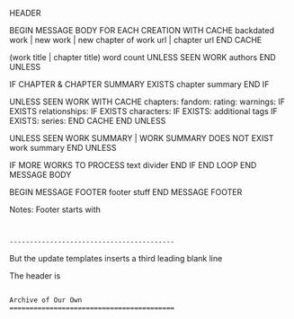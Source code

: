 HEADER

BEGIN MESSAGE BODY
FOR EACH CREATION
  WITH CACHE
    backdated work | new work | new chapter of
    work url | chapter url
  END CACHE
  
  (work title | chapter title) word count
  UNLESS SEEN WORK
    authors
  END UNLESS

  IF CHAPTER & CHAPTER SUMMARY EXISTS
    chapter summary
  END IF

  UNLESS SEEN WORK
    WITH CACHE
      chapters:
      fandom:
      rating:
      warnings:
      IF EXISTS relationships:
      IF EXISTS characters:
      IF EXISTS: additional tags
      IF EXISTS: series:
    END CACHE
  END UNLESS

  UNLESS SEEN WORK SUMMARY | WORK SUMMARY DOES NOT EXIST
    work summary
  END UNLESS

  IF MORE WORKS TO PROCESS
    text divider
  END IF
END LOOP
END MESSAGE BODY
    
BEGIN MESSAGE FOOTER
  footer stuff
END MESSAGE FOOTER
    
Notes:
Footer starts with
```


-----------------------------------------
````
But the update templates inserts a third leading blank line

The header is
```
  
Archive of Our Own
=========================================


```
